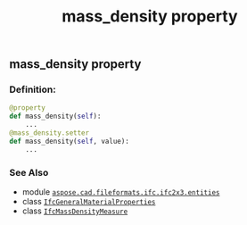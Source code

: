 ﻿---
title: mass_density property
second_title: Aspose.CAD for Python via .NET API References
description: 
type: docs
weight: 60
url: /python-net/aspose.cad.fileformats.ifc.ifc2x3.entities/ifcgeneralmaterialproperties/mass_density/
is_root: false
---

## mass_density property

### Definition:
```python
@property
def mass_density(self):
    ...
@mass_density.setter
def mass_density(self, value):
    ...
```

### See Also
* module [`aspose.cad.fileformats.ifc.ifc2x3.entities`](../../)
* class [`IfcGeneralMaterialProperties`](/cad/python-net/aspose.cad.fileformats.ifc.ifc2x3.entities/ifcgeneralmaterialproperties)
* class [`IfcMassDensityMeasure`](/cad/python-net/aspose.cad.fileformats.ifc.ifc2x3.types/ifcmassdensitymeasure)
